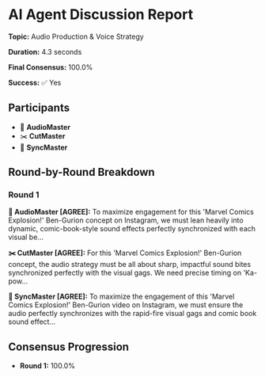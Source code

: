 # AI Agent Discussion Report

**Topic:** Audio Production & Voice Strategy

**Duration:** 4.3 seconds

**Final Consensus:** 100.0%

**Success:** ✅ Yes

## Participants

- 🎵 **AudioMaster**
- ✂️ **CutMaster**
- 🎯 **SyncMaster**

## Round-by-Round Breakdown

### Round 1

**🎵 AudioMaster [AGREE]:** To maximize engagement for this 'Marvel Comics Explosion!' Ben-Gurion concept on Instagram, we must lean heavily into dynamic, comic-book-style sound effects perfectly synchronized with each visual be...

**✂️ CutMaster [AGREE]:** For this 'Marvel Comics Explosion!' Ben-Gurion concept, the audio strategy must be all about sharp, impactful sound bites synchronized perfectly with the visual gags. We need precise timing on 'Ka-pow...

**🎯 SyncMaster [AGREE]:** To maximize the engagement of this 'Marvel Comics Explosion!' Ben-Gurion video on Instagram, we must ensure the audio perfectly synchronizes with the rapid-fire visual gags and comic book sound effect...

## Consensus Progression

- **Round 1:** 100.0%
